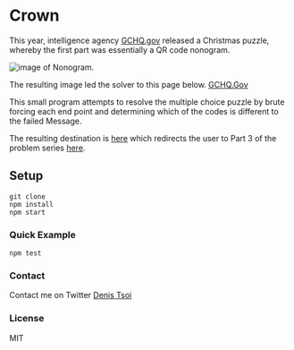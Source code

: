 # Crown

This year, intelligence agency [GCHQ.gov](http://www.gchq.gov.uk/press_and_media/news_and_features/Pages/Directors-Christmas-puzzle-2015.aspx) released a Christmas puzzle, whereby the first part was essentially a QR code nonogram.  

![image of Nonogram](https://raw.github.com/denistsoi/crown/master/screenshot.png). 

The resulting image led the solver to this page below.
[GCHQ.Gov](http://www.gchq.gov.uk/puzz/Pages/index.aspx)

This small program attempts to resolve the multiple choice puzzle by brute forcing each end point and determining which of the codes is different to the failed Message.

The resulting destination is [here](http://s3-eu-west-1.amazonaws.com/puzzleinabucket/DEFACE.html)
which redirects the user to Part 3 of the problem series [here](http://s3-eu-west-1.amazonaws.com/puzzleinabucket/bb1f263f70e45b3d.html).

## Setup

```
git clone 
npm install 
npm start
```

### Quick Example
``` 
npm test
```

### Contact
Contact me on Twitter [Denis Tsoi](http://twitter.com/denistsoi)

### License 
MIT
